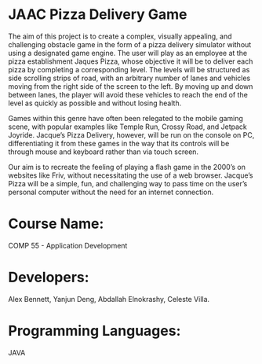 # JAAC Pizza Delivery Game

The aim of this project is to create a complex, visually appealing, and challenging obstacle game in the form of a pizza delivery simulator without using a designated game engine. The user will play as an employee at the pizza establishment Jaques Pizza, whose objective it will be to deliver each pizza by completing a corresponding level. The levels will be structured as side scrolling strips of road, with an arbitrary number of lanes and vehicles moving from the right side of the screen to the left. By moving up and down between lanes, the player will avoid these vehicles to reach the end of the level as quickly as possible and without losing health.

Games within this genre have often been relegated to the mobile gaming scene, with popular examples like Temple Run, Crossy Road, and Jetpack Joyride. Jacque’s Pizza Delivery, however, will be run on the console on PC, differentiating it from these games in the way that its controls will be through mouse and keyboard rather than via touch screen. 

Our aim is to recreate the feeling of playing a flash game in the 2000’s on websites like Friv, without necessitating the use of a web browser. Jacque’s Pizza will be a simple, fun, and challenging way to pass time on the user’s personal computer without the need for an internet connection.

# Course Name:
COMP 55 - Application Development


# Developers:
Alex Bennett,
Yanjun Deng,
Abdallah Elnokrashy,
Celeste Villa.

# Programming Languages:
JAVA
